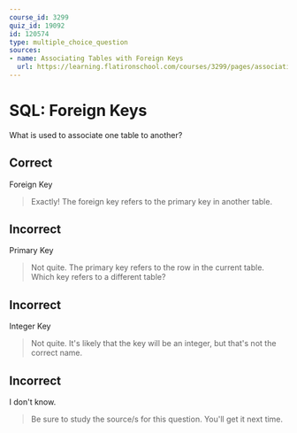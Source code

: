 ```yaml
---
course_id: 3299
quiz_id: 19092
id: 120574
type: multiple_choice_question
sources:
- name: Associating Tables with Foreign Keys
  url: https://learning.flatironschool.com/courses/3299/pages/associating-tables-with-foreign-keys?module_item_id=143875
---
```


# SQL: Foreign Keys

What is used to associate one table to another?

## Correct

Foreign Key

> Exactly! The foreign key refers to the primary key in another table.

## Incorrect

Primary Key

> Not quite. The primary key refers to the row in the current table. Which key
> refers to a different table?

## Incorrect

Integer Key

> Not quite. It's likely that the key will be an integer, but that's not the
> correct name.

## Incorrect

I don't know.

> Be sure to study the source/s for this question. You'll get it next time.
